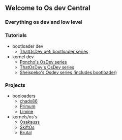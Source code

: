 ## Welcome to Os dev Central
### Everything os dev and low level


### Tutorials
 - bootloader dev
   - [ThatOsDev uefi bootloader series](https://www.youtube.com/watch?v=vReP88jG_88&list=PLrw2D_3v5qHEgxZo-TT2_Zh7FlKDE-tz_&index=1) 
 - kernel dev
   - [Poncho's OsDev series](https://www.youtube.com/watch?v=mpPbKEeWIHU&list=PLxN4E629pPnJxCQCLy7E0SQY_zuumOVyZ&index=1) 
   - [ThatOsDev's OsDev series](https://www.youtube.com/watch?v=WCFEEboRHNg&list=PLrw2D_3v5qHE9SjS46AsbY1FJwQFhu6LX&index=1)
   - [Sheispeko's Osdev series (includes bootloader)](https://www.youtube.com/watch?v=qFCS4gU8eHc)
### Projects
 - booloaders
   -  [chadx86](https://github.com/0xol/chadx86)
   -  [Primum](https://github.com/Osakuass/Primum)
   -  [Limine](https://github.com/limine-bootloader/limine)
 - kernels/os's
   - [Osakauss](https://github.com/Osakuass/Osakauss)
   - [SkiftOs](https://github.com/skiftOS/skift)
   - [Brutal](https://github.com/brutal-org/brutal)

